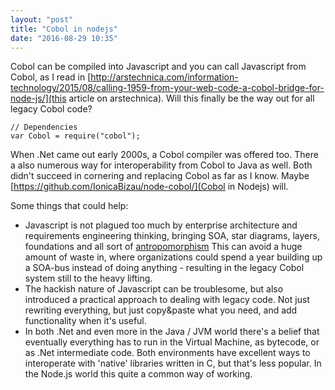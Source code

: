 ```yaml
---
layout: "post"
title: "Cobol in nodejs"
date: "2016-08-29 10:35"
---
```

Cobol can be compiled into Javascript and you can call Javascript from Cobol, as I read in [http://arstechnica.com/information-technology/2015/08/calling-1959-from-your-web-code-a-cobol-bridge-for-node-js/](this article on arstechnica). Will this finally be the way out for all legacy Cobol code?
```
// Dependencies
var Cobol = require("cobol");
```

When .Net came out early 2000s, a Cobol compiler was offered too. There a also numerous way for interoperability from Cobol to Java as well. Both didn't succeed in cornering and replacing Cobol as far as I know. Maybe [https://github.com/IonicaBizau/node-cobol/](Cobol in Nodejs) will.

Some things that could help:
* Javascript is not plagued too much by enterprise architecture and requirements engineering thinking, bringing SOA, star diagrams, layers, foundations and all sort of [antropomorphism](http://www.cs.utexas.edu/~EWD/transcriptions/EWD09xx/EWD936.html)
  This can avoid a huge amount of waste in, where organizations could spend a year building up a SOA-bus instead of doing anything - resulting in the legacy Cobol system still to the heavy lifting.
* The hackish nature of Javascript can be troublesome, but also introduced a practical approach to dealing with legacy code. Not just rewriting everything, but just copy&paste what you need, and add functionality when it's useful.
* In both .Net and even more in the Java / JVM world there's a belief that eventually everything has to run in the Virtual Machine, as bytecode, or as .Net intermediate code. Both environments have excellent ways to interoperate with 'native' libraries written in C, but that's less popular. In the Node.js world this quite a common way of working.
